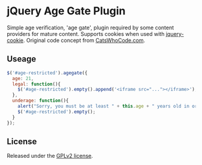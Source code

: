 # jQuery Age Gate Plugin

Simple age verification, 'age gate', plugin required by some content providers for mature content. Supports cookies when used with [jquery-cookie](https://github.com/carhartl/jquery-cookie). Original code concept from [CatsWhoCode.com](http://www.catswhocode.com/blog/10-jquery-snippets-for-efficient-developers).

## Useage

```javascript
$('#age-restricted').agegate({
  age: 21,
  legal: function(){
    $('#age-restricted').empty().append('<iframe src="..."></iframe>');
  },
  underage: function(){
    alert("Sorry, you must be at least " + this.age + " years old in order to continue.");
    $('#age-restricted').empty();
  }
});
```

## License
Released under the [GPLv2 license](http://www.gnu.org/licenses/gpl-2.0.html).

